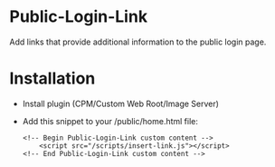 # Public-Login-Link
Add links that provide additional information to the public login page.

# Installation
*	Install plugin (CPM/Custom Web Root/Image Server)
*	Add this snippet to your /public/home.html file:

		<!-- Begin Public-Login-Link custom content -->
	  		<script src="/scripts/insert-link.js"></script>
		<!-- End Public-Login-Link custom content -->
